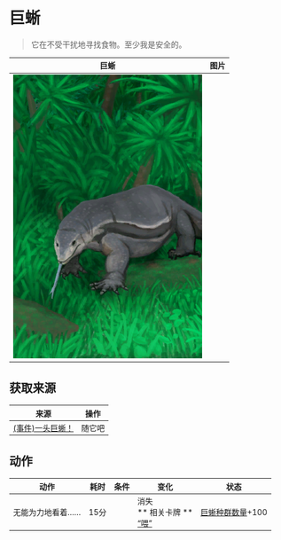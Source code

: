 # 巨蜥  
> 它在不受干扰地寻找食物。至少我是安全的。  
  
  巨蜥  |   图片   
 ----  |  ----:   
   |  ![](Sprite/MonitorEvent.png)   
  
## 获取来源  
来源  |  操作  
----  |  ----  
[(事件)一头巨蜥！](Event_MonitorRaid.md)  |  随它吧  
## 动作  
动作  |  耗时  |  条件  |  变化  |  状态  
----  |  ----  |  ----  |  ----  |  ----  
无能为力地看着……<br>  |  15分  |    |  消失<br>** 相关卡牌 **<br>[“喂”](tag_Meat.md)  |  [巨蜥种群数量](Pop_Monitor.md)+100  
